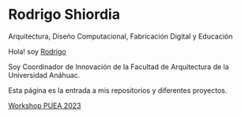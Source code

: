 # Rodrigo Shiordia

Arquitectura, Diseño Computacional, Fabricación Digital y Educación

Hola! soy [Rodrigo](https://instagram.com/rshiordia)

Soy Coordinador de Innovación de la Facultad de Arquitectura de la Universidad Anáhuac. 

Esta página es la entrada a mis repositorios y diferentes proyectos. 

[Workshop PUEA 2023](https://www.rshiordia.github.io/DisCompFabDig/site/docs/index.html)
